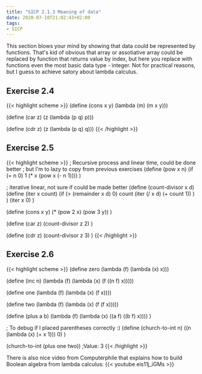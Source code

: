 ```yaml
---
title: "SICP 2.1.3 Meaning of data"
date: 2020-07-10T21:02:43+02:00
tags:
- SICP
---
```


This section blows your mind by showing that data could be represented by functions. That's kid of obvious that array or assotiative array could be replaced by function that returns value by index, but here you replace with functions even the most basic data type - integer. Not for practical reasons, but I guess to achieve satory about lambda calculus.

<!--more-->

##  Exercise 2.4

{{< highlight scheme >}}
(define (cons x y)
  (lambda (m) (m x y)))

(define (car z)
  (z (lambda (p q) p)))

(define (cdr z)
  (z (lambda (p q) q)))
{{< /highlight >}}

##  Exercise 2.5

{{< highlight scheme >}}
; Recursive process and linear time, could be done better
; but I'm to lazy to copy from previous exercises
(define (pow x n) 
  (if (= n 0) 1 (* x (pow x (- n 1))))
)

; iterative linear, not sure if could be made better
(define (count-divisor x d)
  (define (iter x count)
      (if (> (remainder x d) 0)
        count
        (iter (/ x d) (+ count 1))
      )
  )
  (iter x 0)
)

(define (cons x y)
  (* (pow 2 x) (pow 3 y))
) 

(define (car z)
  (count-divisor z 2)
)

(define (cdr z)
  (count-divisor z 3)
)
{{< /highlight >}}

##  Exercise 2.6

{{< highlight scheme >}}
(define zero (lambda (f) (lambda (x) x)))

(define (inc n) (lambda (f) (lambda (x) (f ((n f) x)))))

(define one (lambda (f) (lambda (x) (f x))))

(define two (lambda (f) (lambda (x) (f (f x)))))

(define (plus a b)
    (lambda (f) (lambda (x) ((a f) ((b f) x))))
)

; To debug if I placed parentheses correctly :)
(define (church-to-int n)
  ((n (lambda (x) (+ x 1))) 0)
)

(church-to-int (plus one two))
;Value: 3
{{< /highlight >}}

There is also nice video from Computerphile that explains how to build Boolean algebra from lambda calculus:
{{< youtube eis11j_iGMs >}}
